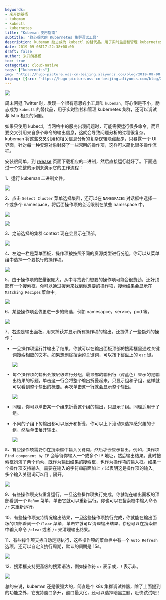 ```yaml
---
keywords:
- 米开朗基杨
- kubeman
- kubectl
- kubernetes
title: "Kubeman 使用指南"
subtitle: "野心很大的 Kubernetes 集群调试工具"
description: kubeman 励志成为 kubectl 的替代品，用于实时监控和管理 kubernetes 集群，还可以调试与 Istio 相关的问题。
date: 2019-09-08T17:22:38+08:00
draft: false 
author: 米开朗基杨
toc: true
categories: cloud-native
tags: ["kubernetes"]
img: "https://hugo-picture.oss-cn-beijing.aliyuncs.com/blog/2019-09-08-osu3xve.jpeg"
bigimg: [{src: "https://hugo-picture.oss-cn-beijing.aliyuncs.com/blog/2019-04-27-080627.jpg"}]
---
```


![](https://jsdelivr.icloudnative.io/gh/yangchuansheng/imghosting6@main/uPic/2019-09-08-091923.jpg)

周末闲逛 Twitter 时，发现一个很有意思的小工具叫 `kubeman`，野心倒是不小，励志成为 `kubectl` 的替代品，用于实时监控和管理 kubernetes 集群，还可以调试与 Istio 相关的问题。

如果只使用 kubectl，当网格中的服务出现问题时，可能需要运行很多命令，而且要交叉引用来自多个命令的输出信息，这就会导致问题分析的过程很复杂。kubeman 将这些交叉引用和相关信息分析的复杂逻辑隐藏起来，只暴露一个 UI 界面，针对每一种资源对象封装了一些常用的操作项，这样可以简化很多操作流程。

安装很简单，到 [release](https://github.com/walmartlabs/kubeman/releases) 页面下载相应的二进制，然后直接运行就好了。下面通过一个完整的示例来演示它的工作流程：

1、运行 kubeman 二进制文件。

![](https://jsdelivr.icloudnative.io/gh/yangchuansheng/imghosting6@main/uPic/2019-09-08-081556.jpg)

2、点击 `Select Cluster` 菜单选择集群，还可以在 `NAMESPACES` 对话框中选择一个或多个 namespace，将后面操作项的会话限制在某些 namespace 中。

![](https://jsdelivr.icloudnative.io/gh/yangchuansheng/imghosting6@main/uPic/2019-09-08-082038.jpg)

![](https://jsdelivr.icloudnative.io/gh/yangchuansheng/imghosting6@main/uPic/2019-09-08-082048.jpg)

3、之前选择的集群 context 现在会显示在顶部。

![](https://jsdelivr.icloudnative.io/gh/yangchuansheng/imghosting6@main/uPic/2019-09-08-082350.jpg)

4、左边一栏是菜单面板，操作项被按照不同的资源类型进行分组，你可以从菜单组中选择一个要执行的操作项。

![](https://jsdelivr.icloudnative.io/gh/yangchuansheng/imghosting6@main/uPic/2019-09-08-082730.jpg)

5、由于操作项的数量很庞大，从中寻找我们想要的操作项可能会很费劲，还好顶部有一个搜索框，你可以通过搜索来找到你想要的操作项，搜索结果会显示在 `Matching Recipes` 菜单中。

![](https://jsdelivr.icloudnative.io/gh/yangchuansheng/imghosting6@main/uPic/2019-09-08-083047.jpg)

6、某些操作项会做更进一步的筛选，例如 namesapce，service，pod 等。

![](https://jsdelivr.icloudnative.io/gh/yangchuansheng/imghosting6@main/uPic/2019-09-08-083218.jpg)

7、右边是输出面板，用来捕获并显示所有操作项的输出。还提供了一些额外的操作：

+ 一旦操作项运行并输出了结果，你就可以在输出面板顶部的搜索框里通过关键词搜索相应的文本。如果想删除搜索的关键词，可以按下键盘上的 `esc` 键。

   ![](https://jsdelivr.icloudnative.io/gh/yangchuansheng/imghosting6@main/uPic/2019-09-08-083948.jpg)

+ 每个操作项的输出会按层级进行分组。最顶部的输出行（深蓝色）显示的是输出结果的标题，单击这一行会将整个输出折叠起来，只显示组和子组，这样就可以看到整个输出的概要。再次单击这一行就会显示整个输出。

   ![](https://jsdelivr.icloudnative.io/gh/yangchuansheng/imghosting6@main/uPic/2019-09-08-084415.jpg)
   
+ 同理，你可以单击某一个组来折叠这个组的输出，只显示子组。同理适用于子组。
+ 不同的子组下的输出都可以展开和折叠，你可以上下滚动来选择感兴趣的子组，然后单击展开输出。

   ![](https://jsdelivr.icloudnative.io/gh/yangchuansheng/imghosting6@main/uPic/2019-09-08-084942.jpg)
   
8、有些操作项需要你在搜索框中输入关键词，然后才会显示输出。例如，操作项 `Find component by IP` 会等待你输入一个或多个 IP 地址，然后输出结果。此时搜索框扮演了两个角色，既作为输出结果的搜索框，也作为操作项的输入框。如果一个操作项支持输入，需要在输入的字符串前面加上 `/` 以表明这是操作项的输入。多个输入关键词可以用 `,` 隔开。

![](https://jsdelivr.icloudnative.io/gh/yangchuansheng/imghosting6@main/uPic/2019-09-08-085806.jpg)
   
9、有些操作项支持重复运行，一旦这些操作项执行完成，你就能在输出面板的顶部看到一个 `ReRun` 菜单，单击它就可以重新运行。你也可以在搜索框中输入命令 `/r` 来重新运行。

10、有些操作项支持情况输出结果，一旦这些操作项执行完成，你就能在输出面板的顶部看到一个 `Clear` 菜单，单击它就可以清理输出结果。你也可以在搜索框中输入命令 `/clear` 或者 `/c` 来清理输出结果。


11、有些操作项支持自动定期执行，这些操作项的菜单栏中有一个 `Auto Refresh` 选项，还可以自定义执行周期，默认的周期是 15s。

![](https://jsdelivr.icloudnative.io/gh/yangchuansheng/imghosting6@main/uPic/2019-09-08-090637.jpg)

12、搜索框支持更高级的搜索语法，例如操作符 `or` 表示或，`!` 表示非。

![](https://jsdelivr.icloudnative.io/gh/yangchuansheng/imghosting6@main/uPic/2019-09-08-091119.jpg)

总的来说，kubeman 还是很强大的，简直是个 k8s 集群调试神器，除了上面提到的功能之外，它支持窗口多开，窗口最大化，还可以选择暗黑主题，赶快试试吧！

